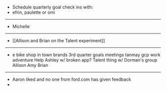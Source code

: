 - Schedule quarterly goal check ins with:
- efrin, paulette or omi
- ---
- Michelle
- ---
- [[Allison and Brian on the Talent experiment]]
- ---
- e bike shop in town brands
  3rd quarter goals meetings
  tanmay gcp
  work adventure
  Help Ashley w/ broken app?
  Talent thing w/ Dorman's group Allison Amy Brian
- ---
- Aaron liked and no one from ford.com has given feedback
-